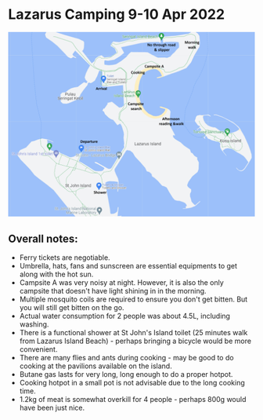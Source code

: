 # Lazarus Camping 9-10 Apr 2022

![](/static/2022-04/lazarus-island-map.jpg)
## Overall notes:

- Ferry tickets are negotiable.
- Umbrella, hats, fans and sunscreen are essential equipments to get along with the hot sun.
- Campsite A was very noisy at night. However, it is also the only campsite that doesn't have light shining in in the morning.
- Multiple mosquito coils are required to ensure you don't get bitten. But you will still get bitten on the go.
- Actual water consumption for 2 people was about 4.5L, including washing.
- There is a functional shower at St John's Island toilet (25 minutes walk from Lazarus Island Beach) - perhaps bringing a bicycle would be more convenient.
- There are many flies and ants during cooking - may be good to do cooking at the pavilions available on the island.
- Butane gas lasts for very long, long enough to do a proper hotpot.
- Cooking hotpot in a small pot is not advisable due to the long cooking time.
- 1.2kg of meat is somewhat overkill for 4 people - perhaps 800g would have been just nice.